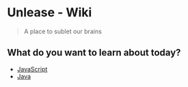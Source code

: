 # Unlease - Wiki

> A place to sublet our brains

## What do you want to learn about today?

* [JavaScript](/javascript/readme.md)
* [Java](java/readme.md)

